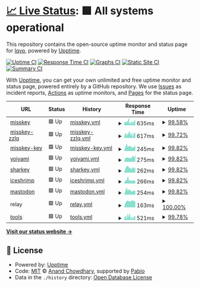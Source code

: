 # [📈 Live Status](https://upptime.0il.pw): <!--live status--> **🟩 All systems operational**

This repository contains the open-source uptime monitor and status page for [lqvp](https://upptime.0il.pw), powered by [Upptime](https://github.com/upptime/upptime).

[![Uptime CI](https://github.com/lqvp/upptime/workflows/Uptime%20CI/badge.svg)](https://github.com/lqvp/upptime/actions?query=workflow%3A%22Uptime+CI%22)
[![Response Time CI](https://github.com/lqvp/upptime/workflows/Response%20Time%20CI/badge.svg)](https://github.com/lqvp/upptime/actions?query=workflow%3A%22Response+Time+CI%22)
[![Graphs CI](https://github.com/lqvp/upptime/workflows/Graphs%20CI/badge.svg)](https://github.com/lqvp/upptime/actions?query=workflow%3A%22Graphs+CI%22)
[![Static Site CI](https://github.com/lqvp/upptime/workflows/Static%20Site%20CI/badge.svg)](https://github.com/lqvp/upptime/actions?query=workflow%3A%22Static+Site+CI%22)
[![Summary CI](https://github.com/lqvp/upptime/workflows/Summary%20CI/badge.svg)](https://github.com/lqvp/upptime/actions?query=workflow%3A%22Summary+CI%22)

With [Upptime](https://upptime.js.org), you can get your own unlimited and free uptime monitor and status page, powered entirely by a GitHub repository. We use [Issues](https://github.com/lqvp/upptime/issues) as incident reports, [Actions](https://github.com/lqvp/upptime/actions) as uptime monitors, and [Pages](https://upptime.0il.pw) for the status page.

<!--start: status pages-->
<!-- This summary is generated by Upptime (https://github.com/upptime/upptime) -->
<!-- Do not edit this manually, your changes will be overwritten -->
<!-- prettier-ignore -->
| URL | Status | History | Response Time | Uptime |
| --- | ------ | ------- | ------------- | ------ |
| <img alt="" src="https://icons.duckduckgo.com/ip3/mi.0il.pw.ico" height="13"> [misskey](https://mi.0il.pw/) | 🟩 Up | [misskey.yml](https://github.com/lqvp/upptime/commits/HEAD/history/misskey.yml) | <details><summary><img alt="Response time graph" src="./graphs/misskey/response-time-week.png" height="20"> 635ms</summary><br><a href="https://uptime.0il.pw/history/misskey"><img alt="Response time 677" src="https://img.shields.io/endpoint?url=https%3A%2F%2Fraw.githubusercontent.com%2Flqvp%2Fupptime%2FHEAD%2Fapi%2Fmisskey%2Fresponse-time.json"></a><br><a href="https://uptime.0il.pw/history/misskey"><img alt="24-hour response time 792" src="https://img.shields.io/endpoint?url=https%3A%2F%2Fraw.githubusercontent.com%2Flqvp%2Fupptime%2FHEAD%2Fapi%2Fmisskey%2Fresponse-time-day.json"></a><br><a href="https://uptime.0il.pw/history/misskey"><img alt="7-day response time 635" src="https://img.shields.io/endpoint?url=https%3A%2F%2Fraw.githubusercontent.com%2Flqvp%2Fupptime%2FHEAD%2Fapi%2Fmisskey%2Fresponse-time-week.json"></a><br><a href="https://uptime.0il.pw/history/misskey"><img alt="30-day response time 689" src="https://img.shields.io/endpoint?url=https%3A%2F%2Fraw.githubusercontent.com%2Flqvp%2Fupptime%2FHEAD%2Fapi%2Fmisskey%2Fresponse-time-month.json"></a><br><a href="https://uptime.0il.pw/history/misskey"><img alt="1-year response time 677" src="https://img.shields.io/endpoint?url=https%3A%2F%2Fraw.githubusercontent.com%2Flqvp%2Fupptime%2FHEAD%2Fapi%2Fmisskey%2Fresponse-time-year.json"></a></details> | <details><summary><a href="https://uptime.0il.pw/history/misskey">99.58%</a></summary><a href="https://uptime.0il.pw/history/misskey"><img alt="All-time uptime 99.92%" src="https://img.shields.io/endpoint?url=https%3A%2F%2Fraw.githubusercontent.com%2Flqvp%2Fupptime%2FHEAD%2Fapi%2Fmisskey%2Fuptime.json"></a><br><a href="https://uptime.0il.pw/history/misskey"><img alt="24-hour uptime 100.00%" src="https://img.shields.io/endpoint?url=https%3A%2F%2Fraw.githubusercontent.com%2Flqvp%2Fupptime%2FHEAD%2Fapi%2Fmisskey%2Fuptime-day.json"></a><br><a href="https://uptime.0il.pw/history/misskey"><img alt="7-day uptime 99.58%" src="https://img.shields.io/endpoint?url=https%3A%2F%2Fraw.githubusercontent.com%2Flqvp%2Fupptime%2FHEAD%2Fapi%2Fmisskey%2Fuptime-week.json"></a><br><a href="https://uptime.0il.pw/history/misskey"><img alt="30-day uptime 99.90%" src="https://img.shields.io/endpoint?url=https%3A%2F%2Fraw.githubusercontent.com%2Flqvp%2Fupptime%2FHEAD%2Fapi%2Fmisskey%2Fuptime-month.json"></a><br><a href="https://uptime.0il.pw/history/misskey"><img alt="1-year uptime 99.92%" src="https://img.shields.io/endpoint?url=https%3A%2F%2Fraw.githubusercontent.com%2Flqvp%2Fupptime%2FHEAD%2Fapi%2Fmisskey%2Fuptime-year.json"></a></details>
| <img alt="" src="https://icons.duckduckgo.com/ip3/zzlq.0il.pw.ico" height="13"> [misskey-zzlq](https://zzlq.0il.pw/) | 🟩 Up | [misskey-zzlq.yml](https://github.com/lqvp/upptime/commits/HEAD/history/misskey-zzlq.yml) | <details><summary><img alt="Response time graph" src="./graphs/misskey-zzlq/response-time-week.png" height="20"> 617ms</summary><br><a href="https://uptime.0il.pw/history/misskey-zzlq"><img alt="Response time 620" src="https://img.shields.io/endpoint?url=https%3A%2F%2Fraw.githubusercontent.com%2Flqvp%2Fupptime%2FHEAD%2Fapi%2Fmisskey-zzlq%2Fresponse-time.json"></a><br><a href="https://uptime.0il.pw/history/misskey-zzlq"><img alt="24-hour response time 552" src="https://img.shields.io/endpoint?url=https%3A%2F%2Fraw.githubusercontent.com%2Flqvp%2Fupptime%2FHEAD%2Fapi%2Fmisskey-zzlq%2Fresponse-time-day.json"></a><br><a href="https://uptime.0il.pw/history/misskey-zzlq"><img alt="7-day response time 617" src="https://img.shields.io/endpoint?url=https%3A%2F%2Fraw.githubusercontent.com%2Flqvp%2Fupptime%2FHEAD%2Fapi%2Fmisskey-zzlq%2Fresponse-time-week.json"></a><br><a href="https://uptime.0il.pw/history/misskey-zzlq"><img alt="30-day response time 615" src="https://img.shields.io/endpoint?url=https%3A%2F%2Fraw.githubusercontent.com%2Flqvp%2Fupptime%2FHEAD%2Fapi%2Fmisskey-zzlq%2Fresponse-time-month.json"></a><br><a href="https://uptime.0il.pw/history/misskey-zzlq"><img alt="1-year response time 620" src="https://img.shields.io/endpoint?url=https%3A%2F%2Fraw.githubusercontent.com%2Flqvp%2Fupptime%2FHEAD%2Fapi%2Fmisskey-zzlq%2Fresponse-time-year.json"></a></details> | <details><summary><a href="https://uptime.0il.pw/history/misskey-zzlq">99.72%</a></summary><a href="https://uptime.0il.pw/history/misskey-zzlq"><img alt="All-time uptime 99.95%" src="https://img.shields.io/endpoint?url=https%3A%2F%2Fraw.githubusercontent.com%2Flqvp%2Fupptime%2FHEAD%2Fapi%2Fmisskey-zzlq%2Fuptime.json"></a><br><a href="https://uptime.0il.pw/history/misskey-zzlq"><img alt="24-hour uptime 99.56%" src="https://img.shields.io/endpoint?url=https%3A%2F%2Fraw.githubusercontent.com%2Flqvp%2Fupptime%2FHEAD%2Fapi%2Fmisskey-zzlq%2Fuptime-day.json"></a><br><a href="https://uptime.0il.pw/history/misskey-zzlq"><img alt="7-day uptime 99.72%" src="https://img.shields.io/endpoint?url=https%3A%2F%2Fraw.githubusercontent.com%2Flqvp%2Fupptime%2FHEAD%2Fapi%2Fmisskey-zzlq%2Fuptime-week.json"></a><br><a href="https://uptime.0il.pw/history/misskey-zzlq"><img alt="30-day uptime 99.94%" src="https://img.shields.io/endpoint?url=https%3A%2F%2Fraw.githubusercontent.com%2Flqvp%2Fupptime%2FHEAD%2Fapi%2Fmisskey-zzlq%2Fuptime-month.json"></a><br><a href="https://uptime.0il.pw/history/misskey-zzlq"><img alt="1-year uptime 99.95%" src="https://img.shields.io/endpoint?url=https%3A%2F%2Fraw.githubusercontent.com%2Flqvp%2Fupptime%2FHEAD%2Fapi%2Fmisskey-zzlq%2Fuptime-year.json"></a></details>
| <img alt="" src="https://icons.duckduckgo.com/ip3/key.0il.pw.ico" height="13"> [misskey-key](https://key.0il.pw/) | 🟩 Up | [misskey-key.yml](https://github.com/lqvp/upptime/commits/HEAD/history/misskey-key.yml) | <details><summary><img alt="Response time graph" src="./graphs/misskey-key/response-time-week.png" height="20"> 245ms</summary><br><a href="https://uptime.0il.pw/history/misskey-key"><img alt="Response time 245" src="https://img.shields.io/endpoint?url=https%3A%2F%2Fraw.githubusercontent.com%2Flqvp%2Fupptime%2FHEAD%2Fapi%2Fmisskey-key%2Fresponse-time.json"></a><br><a href="https://uptime.0il.pw/history/misskey-key"><img alt="24-hour response time 300" src="https://img.shields.io/endpoint?url=https%3A%2F%2Fraw.githubusercontent.com%2Flqvp%2Fupptime%2FHEAD%2Fapi%2Fmisskey-key%2Fresponse-time-day.json"></a><br><a href="https://uptime.0il.pw/history/misskey-key"><img alt="7-day response time 245" src="https://img.shields.io/endpoint?url=https%3A%2F%2Fraw.githubusercontent.com%2Flqvp%2Fupptime%2FHEAD%2Fapi%2Fmisskey-key%2Fresponse-time-week.json"></a><br><a href="https://uptime.0il.pw/history/misskey-key"><img alt="30-day response time 244" src="https://img.shields.io/endpoint?url=https%3A%2F%2Fraw.githubusercontent.com%2Flqvp%2Fupptime%2FHEAD%2Fapi%2Fmisskey-key%2Fresponse-time-month.json"></a><br><a href="https://uptime.0il.pw/history/misskey-key"><img alt="1-year response time 245" src="https://img.shields.io/endpoint?url=https%3A%2F%2Fraw.githubusercontent.com%2Flqvp%2Fupptime%2FHEAD%2Fapi%2Fmisskey-key%2Fresponse-time-year.json"></a></details> | <details><summary><a href="https://uptime.0il.pw/history/misskey-key">99.82%</a></summary><a href="https://uptime.0il.pw/history/misskey-key"><img alt="All-time uptime 99.96%" src="https://img.shields.io/endpoint?url=https%3A%2F%2Fraw.githubusercontent.com%2Flqvp%2Fupptime%2FHEAD%2Fapi%2Fmisskey-key%2Fuptime.json"></a><br><a href="https://uptime.0il.pw/history/misskey-key"><img alt="24-hour uptime 100.00%" src="https://img.shields.io/endpoint?url=https%3A%2F%2Fraw.githubusercontent.com%2Flqvp%2Fupptime%2FHEAD%2Fapi%2Fmisskey-key%2Fuptime-day.json"></a><br><a href="https://uptime.0il.pw/history/misskey-key"><img alt="7-day uptime 99.82%" src="https://img.shields.io/endpoint?url=https%3A%2F%2Fraw.githubusercontent.com%2Flqvp%2Fupptime%2FHEAD%2Fapi%2Fmisskey-key%2Fuptime-week.json"></a><br><a href="https://uptime.0il.pw/history/misskey-key"><img alt="30-day uptime 99.96%" src="https://img.shields.io/endpoint?url=https%3A%2F%2Fraw.githubusercontent.com%2Flqvp%2Fupptime%2FHEAD%2Fapi%2Fmisskey-key%2Fuptime-month.json"></a><br><a href="https://uptime.0il.pw/history/misskey-key"><img alt="1-year uptime 99.96%" src="https://img.shields.io/endpoint?url=https%3A%2F%2Fraw.githubusercontent.com%2Flqvp%2Fupptime%2FHEAD%2Fapi%2Fmisskey-key%2Fuptime-year.json"></a></details>
| <img alt="" src="https://icons.duckduckgo.com/ip3/yoiyami.0il.pw.ico" height="13"> [yoiyami](https://yoiyami.0il.pw/) | 🟩 Up | [yoiyami.yml](https://github.com/lqvp/upptime/commits/HEAD/history/yoiyami.yml) | <details><summary><img alt="Response time graph" src="./graphs/yoiyami/response-time-week.png" height="20"> 275ms</summary><br><a href="https://uptime.0il.pw/history/yoiyami"><img alt="Response time 305" src="https://img.shields.io/endpoint?url=https%3A%2F%2Fraw.githubusercontent.com%2Flqvp%2Fupptime%2FHEAD%2Fapi%2Fyoiyami%2Fresponse-time.json"></a><br><a href="https://uptime.0il.pw/history/yoiyami"><img alt="24-hour response time 420" src="https://img.shields.io/endpoint?url=https%3A%2F%2Fraw.githubusercontent.com%2Flqvp%2Fupptime%2FHEAD%2Fapi%2Fyoiyami%2Fresponse-time-day.json"></a><br><a href="https://uptime.0il.pw/history/yoiyami"><img alt="7-day response time 275" src="https://img.shields.io/endpoint?url=https%3A%2F%2Fraw.githubusercontent.com%2Flqvp%2Fupptime%2FHEAD%2Fapi%2Fyoiyami%2Fresponse-time-week.json"></a><br><a href="https://uptime.0il.pw/history/yoiyami"><img alt="30-day response time 305" src="https://img.shields.io/endpoint?url=https%3A%2F%2Fraw.githubusercontent.com%2Flqvp%2Fupptime%2FHEAD%2Fapi%2Fyoiyami%2Fresponse-time-month.json"></a><br><a href="https://uptime.0il.pw/history/yoiyami"><img alt="1-year response time 305" src="https://img.shields.io/endpoint?url=https%3A%2F%2Fraw.githubusercontent.com%2Flqvp%2Fupptime%2FHEAD%2Fapi%2Fyoiyami%2Fresponse-time-year.json"></a></details> | <details><summary><a href="https://uptime.0il.pw/history/yoiyami">99.82%</a></summary><a href="https://uptime.0il.pw/history/yoiyami"><img alt="All-time uptime 99.94%" src="https://img.shields.io/endpoint?url=https%3A%2F%2Fraw.githubusercontent.com%2Flqvp%2Fupptime%2FHEAD%2Fapi%2Fyoiyami%2Fuptime.json"></a><br><a href="https://uptime.0il.pw/history/yoiyami"><img alt="24-hour uptime 100.00%" src="https://img.shields.io/endpoint?url=https%3A%2F%2Fraw.githubusercontent.com%2Flqvp%2Fupptime%2FHEAD%2Fapi%2Fyoiyami%2Fuptime-day.json"></a><br><a href="https://uptime.0il.pw/history/yoiyami"><img alt="7-day uptime 99.82%" src="https://img.shields.io/endpoint?url=https%3A%2F%2Fraw.githubusercontent.com%2Flqvp%2Fupptime%2FHEAD%2Fapi%2Fyoiyami%2Fuptime-week.json"></a><br><a href="https://uptime.0il.pw/history/yoiyami"><img alt="30-day uptime 99.94%" src="https://img.shields.io/endpoint?url=https%3A%2F%2Fraw.githubusercontent.com%2Flqvp%2Fupptime%2FHEAD%2Fapi%2Fyoiyami%2Fuptime-month.json"></a><br><a href="https://uptime.0il.pw/history/yoiyami"><img alt="1-year uptime 99.94%" src="https://img.shields.io/endpoint?url=https%3A%2F%2Fraw.githubusercontent.com%2Flqvp%2Fupptime%2FHEAD%2Fapi%2Fyoiyami%2Fuptime-year.json"></a></details>
| <img alt="" src="https://icons.duckduckgo.com/ip3/sharkey.0il.pw.ico" height="13"> [sharkey](https://sharkey.0il.pw/) | 🟩 Up | [sharkey.yml](https://github.com/lqvp/upptime/commits/HEAD/history/sharkey.yml) | <details><summary><img alt="Response time graph" src="./graphs/sharkey/response-time-week.png" height="20"> 262ms</summary><br><a href="https://uptime.0il.pw/history/sharkey"><img alt="Response time 280" src="https://img.shields.io/endpoint?url=https%3A%2F%2Fraw.githubusercontent.com%2Flqvp%2Fupptime%2FHEAD%2Fapi%2Fsharkey%2Fresponse-time.json"></a><br><a href="https://uptime.0il.pw/history/sharkey"><img alt="24-hour response time 290" src="https://img.shields.io/endpoint?url=https%3A%2F%2Fraw.githubusercontent.com%2Flqvp%2Fupptime%2FHEAD%2Fapi%2Fsharkey%2Fresponse-time-day.json"></a><br><a href="https://uptime.0il.pw/history/sharkey"><img alt="7-day response time 262" src="https://img.shields.io/endpoint?url=https%3A%2F%2Fraw.githubusercontent.com%2Flqvp%2Fupptime%2FHEAD%2Fapi%2Fsharkey%2Fresponse-time-week.json"></a><br><a href="https://uptime.0il.pw/history/sharkey"><img alt="30-day response time 280" src="https://img.shields.io/endpoint?url=https%3A%2F%2Fraw.githubusercontent.com%2Flqvp%2Fupptime%2FHEAD%2Fapi%2Fsharkey%2Fresponse-time-month.json"></a><br><a href="https://uptime.0il.pw/history/sharkey"><img alt="1-year response time 280" src="https://img.shields.io/endpoint?url=https%3A%2F%2Fraw.githubusercontent.com%2Flqvp%2Fupptime%2FHEAD%2Fapi%2Fsharkey%2Fresponse-time-year.json"></a></details> | <details><summary><a href="https://uptime.0il.pw/history/sharkey">99.82%</a></summary><a href="https://uptime.0il.pw/history/sharkey"><img alt="All-time uptime 99.93%" src="https://img.shields.io/endpoint?url=https%3A%2F%2Fraw.githubusercontent.com%2Flqvp%2Fupptime%2FHEAD%2Fapi%2Fsharkey%2Fuptime.json"></a><br><a href="https://uptime.0il.pw/history/sharkey"><img alt="24-hour uptime 100.00%" src="https://img.shields.io/endpoint?url=https%3A%2F%2Fraw.githubusercontent.com%2Flqvp%2Fupptime%2FHEAD%2Fapi%2Fsharkey%2Fuptime-day.json"></a><br><a href="https://uptime.0il.pw/history/sharkey"><img alt="7-day uptime 99.82%" src="https://img.shields.io/endpoint?url=https%3A%2F%2Fraw.githubusercontent.com%2Flqvp%2Fupptime%2FHEAD%2Fapi%2Fsharkey%2Fuptime-week.json"></a><br><a href="https://uptime.0il.pw/history/sharkey"><img alt="30-day uptime 99.93%" src="https://img.shields.io/endpoint?url=https%3A%2F%2Fraw.githubusercontent.com%2Flqvp%2Fupptime%2FHEAD%2Fapi%2Fsharkey%2Fuptime-month.json"></a><br><a href="https://uptime.0il.pw/history/sharkey"><img alt="1-year uptime 99.93%" src="https://img.shields.io/endpoint?url=https%3A%2F%2Fraw.githubusercontent.com%2Flqvp%2Fupptime%2FHEAD%2Fapi%2Fsharkey%2Fuptime-year.json"></a></details>
| <img alt="" src="https://icons.duckduckgo.com/ip3/ice.0il.pw.ico" height="13"> [iceshrimp](https://ice.0il.pw/) | 🟩 Up | [iceshrimp.yml](https://github.com/lqvp/upptime/commits/HEAD/history/iceshrimp.yml) | <details><summary><img alt="Response time graph" src="./graphs/iceshrimp/response-time-week.png" height="20"> 266ms</summary><br><a href="https://uptime.0il.pw/history/iceshrimp"><img alt="Response time 274" src="https://img.shields.io/endpoint?url=https%3A%2F%2Fraw.githubusercontent.com%2Flqvp%2Fupptime%2FHEAD%2Fapi%2Ficeshrimp%2Fresponse-time.json"></a><br><a href="https://uptime.0il.pw/history/iceshrimp"><img alt="24-hour response time 219" src="https://img.shields.io/endpoint?url=https%3A%2F%2Fraw.githubusercontent.com%2Flqvp%2Fupptime%2FHEAD%2Fapi%2Ficeshrimp%2Fresponse-time-day.json"></a><br><a href="https://uptime.0il.pw/history/iceshrimp"><img alt="7-day response time 266" src="https://img.shields.io/endpoint?url=https%3A%2F%2Fraw.githubusercontent.com%2Flqvp%2Fupptime%2FHEAD%2Fapi%2Ficeshrimp%2Fresponse-time-week.json"></a><br><a href="https://uptime.0il.pw/history/iceshrimp"><img alt="30-day response time 274" src="https://img.shields.io/endpoint?url=https%3A%2F%2Fraw.githubusercontent.com%2Flqvp%2Fupptime%2FHEAD%2Fapi%2Ficeshrimp%2Fresponse-time-month.json"></a><br><a href="https://uptime.0il.pw/history/iceshrimp"><img alt="1-year response time 274" src="https://img.shields.io/endpoint?url=https%3A%2F%2Fraw.githubusercontent.com%2Flqvp%2Fupptime%2FHEAD%2Fapi%2Ficeshrimp%2Fresponse-time-year.json"></a></details> | <details><summary><a href="https://uptime.0il.pw/history/iceshrimp">99.82%</a></summary><a href="https://uptime.0il.pw/history/iceshrimp"><img alt="All-time uptime 99.91%" src="https://img.shields.io/endpoint?url=https%3A%2F%2Fraw.githubusercontent.com%2Flqvp%2Fupptime%2FHEAD%2Fapi%2Ficeshrimp%2Fuptime.json"></a><br><a href="https://uptime.0il.pw/history/iceshrimp"><img alt="24-hour uptime 100.00%" src="https://img.shields.io/endpoint?url=https%3A%2F%2Fraw.githubusercontent.com%2Flqvp%2Fupptime%2FHEAD%2Fapi%2Ficeshrimp%2Fuptime-day.json"></a><br><a href="https://uptime.0il.pw/history/iceshrimp"><img alt="7-day uptime 99.82%" src="https://img.shields.io/endpoint?url=https%3A%2F%2Fraw.githubusercontent.com%2Flqvp%2Fupptime%2FHEAD%2Fapi%2Ficeshrimp%2Fuptime-week.json"></a><br><a href="https://uptime.0il.pw/history/iceshrimp"><img alt="30-day uptime 99.91%" src="https://img.shields.io/endpoint?url=https%3A%2F%2Fraw.githubusercontent.com%2Flqvp%2Fupptime%2FHEAD%2Fapi%2Ficeshrimp%2Fuptime-month.json"></a><br><a href="https://uptime.0il.pw/history/iceshrimp"><img alt="1-year uptime 99.91%" src="https://img.shields.io/endpoint?url=https%3A%2F%2Fraw.githubusercontent.com%2Flqvp%2Fupptime%2FHEAD%2Fapi%2Ficeshrimp%2Fuptime-year.json"></a></details>
| <img alt="" src="https://icons.duckduckgo.com/ip3/mstdn.0il.pw.ico" height="13"> [mastodon](https://mstdn.0il.pw/) | 🟩 Up | [mastodon.yml](https://github.com/lqvp/upptime/commits/HEAD/history/mastodon.yml) | <details><summary><img alt="Response time graph" src="./graphs/mastodon/response-time-week.png" height="20"> 254ms</summary><br><a href="https://uptime.0il.pw/history/mastodon"><img alt="Response time 272" src="https://img.shields.io/endpoint?url=https%3A%2F%2Fraw.githubusercontent.com%2Flqvp%2Fupptime%2FHEAD%2Fapi%2Fmastodon%2Fresponse-time.json"></a><br><a href="https://uptime.0il.pw/history/mastodon"><img alt="24-hour response time 228" src="https://img.shields.io/endpoint?url=https%3A%2F%2Fraw.githubusercontent.com%2Flqvp%2Fupptime%2FHEAD%2Fapi%2Fmastodon%2Fresponse-time-day.json"></a><br><a href="https://uptime.0il.pw/history/mastodon"><img alt="7-day response time 254" src="https://img.shields.io/endpoint?url=https%3A%2F%2Fraw.githubusercontent.com%2Flqvp%2Fupptime%2FHEAD%2Fapi%2Fmastodon%2Fresponse-time-week.json"></a><br><a href="https://uptime.0il.pw/history/mastodon"><img alt="30-day response time 272" src="https://img.shields.io/endpoint?url=https%3A%2F%2Fraw.githubusercontent.com%2Flqvp%2Fupptime%2FHEAD%2Fapi%2Fmastodon%2Fresponse-time-month.json"></a><br><a href="https://uptime.0il.pw/history/mastodon"><img alt="1-year response time 272" src="https://img.shields.io/endpoint?url=https%3A%2F%2Fraw.githubusercontent.com%2Flqvp%2Fupptime%2FHEAD%2Fapi%2Fmastodon%2Fresponse-time-year.json"></a></details> | <details><summary><a href="https://uptime.0il.pw/history/mastodon">99.82%</a></summary><a href="https://uptime.0il.pw/history/mastodon"><img alt="All-time uptime 99.96%" src="https://img.shields.io/endpoint?url=https%3A%2F%2Fraw.githubusercontent.com%2Flqvp%2Fupptime%2FHEAD%2Fapi%2Fmastodon%2Fuptime.json"></a><br><a href="https://uptime.0il.pw/history/mastodon"><img alt="24-hour uptime 100.00%" src="https://img.shields.io/endpoint?url=https%3A%2F%2Fraw.githubusercontent.com%2Flqvp%2Fupptime%2FHEAD%2Fapi%2Fmastodon%2Fuptime-day.json"></a><br><a href="https://uptime.0il.pw/history/mastodon"><img alt="7-day uptime 99.82%" src="https://img.shields.io/endpoint?url=https%3A%2F%2Fraw.githubusercontent.com%2Flqvp%2Fupptime%2FHEAD%2Fapi%2Fmastodon%2Fuptime-week.json"></a><br><a href="https://uptime.0il.pw/history/mastodon"><img alt="30-day uptime 99.96%" src="https://img.shields.io/endpoint?url=https%3A%2F%2Fraw.githubusercontent.com%2Flqvp%2Fupptime%2FHEAD%2Fapi%2Fmastodon%2Fuptime-month.json"></a><br><a href="https://uptime.0il.pw/history/mastodon"><img alt="1-year uptime 99.96%" src="https://img.shields.io/endpoint?url=https%3A%2F%2Fraw.githubusercontent.com%2Flqvp%2Fupptime%2FHEAD%2Fapi%2Fmastodon%2Fuptime-year.json"></a></details>
| <img alt="" src="https://icons.duckduckgo.com/ip3/null.ico" height="13"> relay | 🟩 Up | [relay.yml](https://github.com/lqvp/upptime/commits/HEAD/history/relay.yml) | <details><summary><img alt="Response time graph" src="./graphs/relay/response-time-week.png" height="20"> 163ms</summary><br><a href="https://uptime.0il.pw/history/relay"><img alt="Response time 178" src="https://img.shields.io/endpoint?url=https%3A%2F%2Fraw.githubusercontent.com%2Flqvp%2Fupptime%2FHEAD%2Fapi%2Frelay%2Fresponse-time.json"></a><br><a href="https://uptime.0il.pw/history/relay"><img alt="24-hour response time 152" src="https://img.shields.io/endpoint?url=https%3A%2F%2Fraw.githubusercontent.com%2Flqvp%2Fupptime%2FHEAD%2Fapi%2Frelay%2Fresponse-time-day.json"></a><br><a href="https://uptime.0il.pw/history/relay"><img alt="7-day response time 163" src="https://img.shields.io/endpoint?url=https%3A%2F%2Fraw.githubusercontent.com%2Flqvp%2Fupptime%2FHEAD%2Fapi%2Frelay%2Fresponse-time-week.json"></a><br><a href="https://uptime.0il.pw/history/relay"><img alt="30-day response time 178" src="https://img.shields.io/endpoint?url=https%3A%2F%2Fraw.githubusercontent.com%2Flqvp%2Fupptime%2FHEAD%2Fapi%2Frelay%2Fresponse-time-month.json"></a><br><a href="https://uptime.0il.pw/history/relay"><img alt="1-year response time 178" src="https://img.shields.io/endpoint?url=https%3A%2F%2Fraw.githubusercontent.com%2Flqvp%2Fupptime%2FHEAD%2Fapi%2Frelay%2Fresponse-time-year.json"></a></details> | <details><summary><a href="https://uptime.0il.pw/history/relay">100.00%</a></summary><a href="https://uptime.0il.pw/history/relay"><img alt="All-time uptime 100.00%" src="https://img.shields.io/endpoint?url=https%3A%2F%2Fraw.githubusercontent.com%2Flqvp%2Fupptime%2FHEAD%2Fapi%2Frelay%2Fuptime.json"></a><br><a href="https://uptime.0il.pw/history/relay"><img alt="24-hour uptime 100.00%" src="https://img.shields.io/endpoint?url=https%3A%2F%2Fraw.githubusercontent.com%2Flqvp%2Fupptime%2FHEAD%2Fapi%2Frelay%2Fuptime-day.json"></a><br><a href="https://uptime.0il.pw/history/relay"><img alt="7-day uptime 100.00%" src="https://img.shields.io/endpoint?url=https%3A%2F%2Fraw.githubusercontent.com%2Flqvp%2Fupptime%2FHEAD%2Fapi%2Frelay%2Fuptime-week.json"></a><br><a href="https://uptime.0il.pw/history/relay"><img alt="30-day uptime 100.00%" src="https://img.shields.io/endpoint?url=https%3A%2F%2Fraw.githubusercontent.com%2Flqvp%2Fupptime%2FHEAD%2Fapi%2Frelay%2Fuptime-month.json"></a><br><a href="https://uptime.0il.pw/history/relay"><img alt="1-year uptime 100.00%" src="https://img.shields.io/endpoint?url=https%3A%2F%2Fraw.githubusercontent.com%2Flqvp%2Fupptime%2FHEAD%2Fapi%2Frelay%2Fuptime-year.json"></a></details>
| <img alt="" src="https://icons.duckduckgo.com/ip3/tool.0il.pw.ico" height="13"> [tools](https://tool.0il.pw/) | 🟩 Up | [tools.yml](https://github.com/lqvp/upptime/commits/HEAD/history/tools.yml) | <details><summary><img alt="Response time graph" src="./graphs/tools/response-time-week.png" height="20"> 521ms</summary><br><a href="https://uptime.0il.pw/history/tools"><img alt="Response time 535" src="https://img.shields.io/endpoint?url=https%3A%2F%2Fraw.githubusercontent.com%2Flqvp%2Fupptime%2FHEAD%2Fapi%2Ftools%2Fresponse-time.json"></a><br><a href="https://uptime.0il.pw/history/tools"><img alt="24-hour response time 587" src="https://img.shields.io/endpoint?url=https%3A%2F%2Fraw.githubusercontent.com%2Flqvp%2Fupptime%2FHEAD%2Fapi%2Ftools%2Fresponse-time-day.json"></a><br><a href="https://uptime.0il.pw/history/tools"><img alt="7-day response time 521" src="https://img.shields.io/endpoint?url=https%3A%2F%2Fraw.githubusercontent.com%2Flqvp%2Fupptime%2FHEAD%2Fapi%2Ftools%2Fresponse-time-week.json"></a><br><a href="https://uptime.0il.pw/history/tools"><img alt="30-day response time 535" src="https://img.shields.io/endpoint?url=https%3A%2F%2Fraw.githubusercontent.com%2Flqvp%2Fupptime%2FHEAD%2Fapi%2Ftools%2Fresponse-time-month.json"></a><br><a href="https://uptime.0il.pw/history/tools"><img alt="1-year response time 535" src="https://img.shields.io/endpoint?url=https%3A%2F%2Fraw.githubusercontent.com%2Flqvp%2Fupptime%2FHEAD%2Fapi%2Ftools%2Fresponse-time-year.json"></a></details> | <details><summary><a href="https://uptime.0il.pw/history/tools">99.78%</a></summary><a href="https://uptime.0il.pw/history/tools"><img alt="All-time uptime 99.82%" src="https://img.shields.io/endpoint?url=https%3A%2F%2Fraw.githubusercontent.com%2Flqvp%2Fupptime%2FHEAD%2Fapi%2Ftools%2Fuptime.json"></a><br><a href="https://uptime.0il.pw/history/tools"><img alt="24-hour uptime 100.00%" src="https://img.shields.io/endpoint?url=https%3A%2F%2Fraw.githubusercontent.com%2Flqvp%2Fupptime%2FHEAD%2Fapi%2Ftools%2Fuptime-day.json"></a><br><a href="https://uptime.0il.pw/history/tools"><img alt="7-day uptime 99.78%" src="https://img.shields.io/endpoint?url=https%3A%2F%2Fraw.githubusercontent.com%2Flqvp%2Fupptime%2FHEAD%2Fapi%2Ftools%2Fuptime-week.json"></a><br><a href="https://uptime.0il.pw/history/tools"><img alt="30-day uptime 99.82%" src="https://img.shields.io/endpoint?url=https%3A%2F%2Fraw.githubusercontent.com%2Flqvp%2Fupptime%2FHEAD%2Fapi%2Ftools%2Fuptime-month.json"></a><br><a href="https://uptime.0il.pw/history/tools"><img alt="1-year uptime 99.82%" src="https://img.shields.io/endpoint?url=https%3A%2F%2Fraw.githubusercontent.com%2Flqvp%2Fupptime%2FHEAD%2Fapi%2Ftools%2Fuptime-year.json"></a></details>

<!--end: status pages-->

[**Visit our status website →**](https://upptime.0il.pw)

## 📄 License

- Powered by: [Upptime](https://github.com/upptime/upptime)
- Code: [MIT](./LICENSE) © [Anand Chowdhary](https://anandchowdhary.com), supported by [Pabio](https://pabio.com)
- Data in the `./history` directory: [Open Database License](https://opendatacommons.org/licenses/odbl/1-0/)

